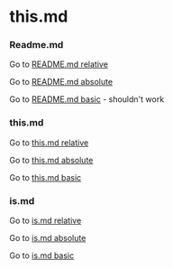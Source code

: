 # this.md

### Readme.md

Go to [README.md relative](../README.md)

Go to [README.md absolute](/README.md)

Go to [README.md basic](README.md) - shouldn't work

### this.md

Go to [this.md relative](./this.md)

Go to [this.md absolute](/this/this.md)

Go to [this.md basic](this.md)

### is.md

Go to [is.md relative](./is/is.md)

Go to [is.md absolute](/this/is/is.md)

Go to [is.md basic](is/is.md)
